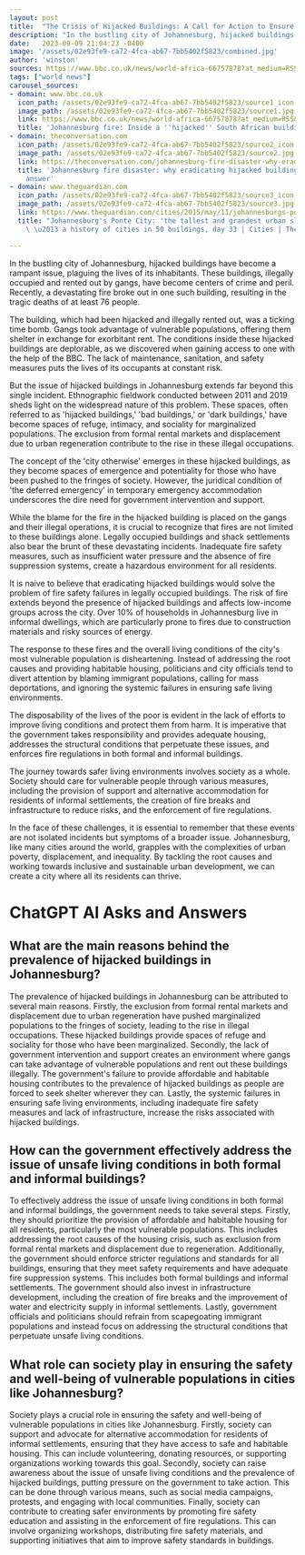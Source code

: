 ```yaml
---
layout: post
title:  "The Crisis of Hijacked Buildings: A Call for Action to Ensure Safer Living Environments"
description: "In the bustling city of Johannesburg, hijacked buildings have become a rampant issue, plaguing the lives of its inhabitants. These buildings, illegally occupied and rented out by gangs, have become centers of crime and peril. Recently, a devastating fire broke out in one such building, resulting in the tragic deaths of at least 76 people."
date:   2023-09-09 21:04:23 -0400
image: '/assets/02e93fe9-ca72-4fca-ab67-7bb5402f5823/combined.jpg'
author: 'winston'
sources: https://www.bbc.co.uk/news/world-africa-66757878?at_medium=RSS&at_campaign=KARANGA https://journal.culanth.org/index.php/ca/article/view/4105 https://theconversation.com/johannesburg-fire-disaster-why-eradicating-hijacked-buildings-is-not-the-answer-212732 https://www.hrw.org/world-report/2009/country-chapters/south-africa https://www.theguardian.com/cities/2015/may/11/johannesburgs-ponte-city-the-tallest-and-grandest-urban-slum-in-the-world-a-history-of-cities-in-50-buildings-day-33
tags: ["world news"]
carousel_sources:
- domain: www.bbc.co.uk
  icon_path: /assets/02e93fe9-ca72-4fca-ab67-7bb5402f5823/source1_icon.jpg
  image_path: /assets/02e93fe9-ca72-4fca-ab67-7bb5402f5823/source1.jpg
  link: https://www.bbc.co.uk/news/world-africa-66757878?at_medium=RSS&at_campaign=KARANGA
  title: 'Johannesburg fire: Inside a ''hijacked'' South African building - BBC News'
- domain: theconversation.com
  icon_path: /assets/02e93fe9-ca72-4fca-ab67-7bb5402f5823/source2_icon.jpg
  image_path: /assets/02e93fe9-ca72-4fca-ab67-7bb5402f5823/source2.jpg
  link: https://theconversation.com/johannesburg-fire-disaster-why-eradicating-hijacked-buildings-is-not-the-answer-212732
  title: 'Johannesburg fire disaster: why eradicating hijacked buildings is not the
    answer'
- domain: www.theguardian.com
  icon_path: /assets/02e93fe9-ca72-4fca-ab67-7bb5402f5823/source3_icon.jpg
  image_path: /assets/02e93fe9-ca72-4fca-ab67-7bb5402f5823/source3.jpg
  link: https://www.theguardian.com/cities/2015/may/11/johannesburgs-ponte-city-the-tallest-and-grandest-urban-slum-in-the-world-a-history-of-cities-in-50-buildings-day-33
  title: "Johannesburg's Ponte City: 'the tallest and grandest urban slum in the world'\
    \ \u2013 a history of cities in 50 buildings, day 33 | Cities | The Guardian"

---
```


In the bustling city of Johannesburg, hijacked buildings have become a rampant issue, plaguing the lives of its inhabitants. These buildings, illegally occupied and rented out by gangs, have become centers of crime and peril. Recently, a devastating fire broke out in one such building, resulting in the tragic deaths of at least 76 people.

The building, which had been hijacked and illegally rented out, was a ticking time bomb. Gangs took advantage of vulnerable populations, offering them shelter in exchange for exorbitant rent. The conditions inside these hijacked buildings are deplorable, as we discovered when gaining access to one with the help of the BBC. The lack of maintenance, sanitation, and safety measures puts the lives of its occupants at constant risk.

But the issue of hijacked buildings in Johannesburg extends far beyond this single incident. Ethnographic fieldwork conducted between 2011 and 2019 sheds light on the widespread nature of this problem. These spaces, often referred to as 'hijacked buildings,' 'bad buildings,' or 'dark buildings,' have become spaces of refuge, intimacy, and sociality for marginalized populations. The exclusion from formal rental markets and displacement due to urban regeneration contribute to the rise in these illegal occupations.

The concept of the 'city otherwise' emerges in these hijacked buildings, as they become spaces of emergence and potentiality for those who have been pushed to the fringes of society. However, the juridical condition of 'the deferred emergency' in temporary emergency accommodation underscores the dire need for government intervention and support.

While the blame for the fire in the hijacked building is placed on the gangs and their illegal operations, it is crucial to recognize that fires are not limited to these buildings alone. Legally occupied buildings and shack settlements also bear the brunt of these devastating incidents. Inadequate fire safety measures, such as insufficient water pressure and the absence of fire suppression systems, create a hazardous environment for all residents.

It is naive to believe that eradicating hijacked buildings would solve the problem of fire safety failures in legally occupied buildings. The risk of fire extends beyond the presence of hijacked buildings and affects low-income groups across the city. Over 10% of households in Johannesburg live in informal dwellings, which are particularly prone to fires due to construction materials and risky sources of energy.

The response to these fires and the overall living conditions of the city's most vulnerable population is disheartening. Instead of addressing the root causes and providing habitable housing, politicians and city officials tend to divert attention by blaming immigrant populations, calling for mass deportations, and ignoring the systemic failures in ensuring safe living environments.

The disposability of the lives of the poor is evident in the lack of efforts to improve living conditions and protect them from harm. It is imperative that the government takes responsibility and provides adequate housing, addresses the structural conditions that perpetuate these issues, and enforces fire regulations in both formal and informal buildings.

The journey towards safer living environments involves society as a whole. Society should care for vulnerable people through various measures, including the provision of support and alternative accommodation for residents of informal settlements, the creation of fire breaks and infrastructure to reduce risks, and the enforcement of fire regulations.

In the face of these challenges, it is essential to remember that these events are not isolated incidents but symptoms of a broader issue. Johannesburg, like many cities around the world, grapples with the complexities of urban poverty, displacement, and inequality. By tackling the root causes and working towards inclusive and sustainable urban development, we can create a city where all its residents can thrive.


# ChatGPT AI Asks and Answers
## What are the main reasons behind the prevalence of hijacked buildings in Johannesburg?
The prevalence of hijacked buildings in Johannesburg can be attributed to several main reasons. Firstly, the exclusion from formal rental markets and displacement due to urban regeneration have pushed marginalized populations to the fringes of society, leading to the rise in illegal occupations. These hijacked buildings provide spaces of refuge and sociality for those who have been marginalized. Secondly, the lack of government intervention and support creates an environment where gangs can take advantage of vulnerable populations and rent out these buildings illegally. The government's failure to provide affordable and habitable housing contributes to the prevalence of hijacked buildings as people are forced to seek shelter wherever they can. Lastly, the systemic failures in ensuring safe living environments, including inadequate fire safety measures and lack of infrastructure, increase the risks associated with hijacked buildings.

## How can the government effectively address the issue of unsafe living conditions in both formal and informal buildings?
To effectively address the issue of unsafe living conditions in both formal and informal buildings, the government needs to take several steps. Firstly, they should prioritize the provision of affordable and habitable housing for all residents, particularly the most vulnerable populations. This includes addressing the root causes of the housing crisis, such as exclusion from formal rental markets and displacement due to regeneration. Additionally, the government should enforce stricter regulations and standards for all buildings, ensuring that they meet safety requirements and have adequate fire suppression systems. This includes both formal buildings and informal settlements. The government should also invest in infrastructure development, including the creation of fire breaks and the improvement of water and electricity supply in informal settlements. Lastly, government officials and politicians should refrain from scapegoating immigrant populations and instead focus on addressing the structural conditions that perpetuate unsafe living conditions.

## What role can society play in ensuring the safety and well-being of vulnerable populations in cities like Johannesburg?
Society plays a crucial role in ensuring the safety and well-being of vulnerable populations in cities like Johannesburg. Firstly, society can support and advocate for alternative accommodation for residents of informal settlements, ensuring that they have access to safe and habitable housing. This can include volunteering, donating resources, or supporting organizations working towards this goal. Secondly, society can raise awareness about the issue of unsafe living conditions and the prevalence of hijacked buildings, putting pressure on the government to take action. This can be done through various means, such as social media campaigns, protests, and engaging with local communities. Finally, society can contribute to creating safer environments by promoting fire safety education and assisting in the enforcement of fire regulations. This can involve organizing workshops, distributing fire safety materials, and supporting initiatives that aim to improve safety standards in buildings.
    

